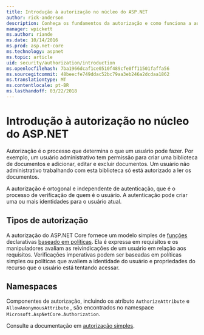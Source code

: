 ```yaml
---
title: Introdução à autorização no núcleo do ASP.NET
author: rick-anderson
description: Conheça os fundamentos da autorização e como funciona a autorização em aplicativos do ASP.NET Core.
manager: wpickett
ms.author: riande
ms.date: 10/14/2016
ms.prod: asp.net-core
ms.technology: aspnet
ms.topic: article
uid: security/authorization/introduction
ms.openlocfilehash: 7ba1966dcaf1ce0510f489cfe0ff11501faffa56
ms.sourcegitcommit: 48beecfe749ddac52bc79aa3eb246a2dcdaa1862
ms.translationtype: MT
ms.contentlocale: pt-BR
ms.lasthandoff: 03/22/2018
---
```

# <a name="introduction-to-authorization-in-aspnet-core"></a>Introdução à autorização no núcleo do ASP.NET

<a name="security-authorization-introduction"></a>

Autorização é o processo que determina o que um usuário pode fazer. Por exemplo, um usuário administrativo tem permissão para criar uma biblioteca de documentos e adicionar, editar e excluir documentos. Um usuário não administrativo trabalhando com esta biblioteca só está autorizado a ler os documentos.

A autorização é ortogonal e independente de autenticação, que é o processo de verificação de quem é o usuário. A autenticação pode criar uma ou mais identidades para o usuário atual.

## <a name="authorization-types"></a>Tipos de autorização

A autorização do ASP.NET Core fornece um modelo simples de [funções](xref:security/authorization/roles) declarativas [baseado em políticas](xref:security/authorization/policies). Ela é expressa em requisitos e os manipuladores avaliam as reivindicações de um usuário em relação aos requisitos. Verificações imperativas podem ser baseadas em políticas simples ou políticas que avaliem a identidade do usuário e propriedades do recurso que o usuário está tentando acessar.

## <a name="namespaces"></a>Namespaces

Componentes de autorização, incluindo os atributo `AuthorizeAttribute` e `AllowAnonymousAttribute` , são encontrados no namespace `Microsoft.AspNetCore.Authorization`.

Consulte a documentação em [autorização simples](xref:security/authorization/simple).
